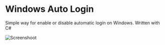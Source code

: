 # Windows Auto Login
Simple way for enable or disable automatic login on Windows. Written with C#

![Screenshoot](https://i.imgur.com/ZLJ3O9n.png)
